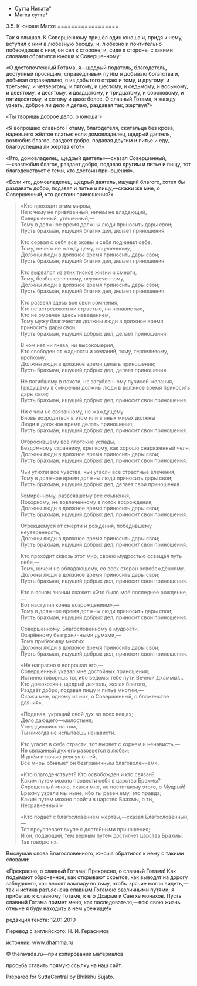 * Сутта Нипата*
* Магха сутта*

3\.5\. К юноше Магхе
\=\=\=\=\=\=\=\=\=\=\=\=\=\=\=\=\=\=

Так я слышал\. К Совершенному пришёл один юноша и, придя к нему, вступил с ним в любезную беседу; и, любезно и почтительно побеседовав с ним, он сел к стороне; и, сидя к стороне, с такими словами обратился юноша к Совершенному:

«О достопочтенный Готама, я—щедрый податель, благодетель, доступный просящим; справедливым путём я добываю богатства и, добывая справедливо, я из добытого отдаю и тому, и другому, и третьему, и четвертому, и пятому, и шестому, и седьмому, и восьмому, и девятому, и десятому, и двадцатому, и тридцатому, и сороковому, и пятидесятому, и сотому и даже более\. О славный Готама, я жажду узнать, доброе ли дело я делаю, раздавая так, жертвуя?»

«Ты творишь доброе дело, о юноша\!»

«Я вопрошаю славного Готаму, благодетеля, скитальца без крова, надевшего жёлтое платье: если домовладелец, щедрый даятель, возлюбив благое, раздает добро, подавая другим и питье и еду, благоуспешна ли жертва его?»

«Кто, домовладелец, щедрый даятель»—сказал Совершенный,—«возлюбив благое, раздает добро, подавая другим и питье и пищу, тот благоденствует с теми, кто достоин приношения»\.

«Если кто, домовладелец, щедрый даятель, ищущий благого, хотел бы раздавать добро, подавая и питье и пищу,—скажи же мне, о Совершенный, кто достоин приношения?»

> «Кто проходит этим миром,  
> Ни к чему не привязанный, ничем не владеющий,  
> Совершенный, утешенный,—  
> Тому в должное время должны люди приносить дары свои;  
> Пусть брахман, ищущий благих дел, делает приношения\.
>
> Кто сорвал с себя все оковы и себя подчинил себе,  
> Тому, ничего не жаждущему, исцеленному,  
> Должны люди в должное время приносить дары свои;  
> Пусть брахман, ищущий благих дел, делает приношения\.
>
> Кто вырвался из этих тисков жизни и смерти,  
> Тому, безболезненному, неувлеченному,  
> Должны люди в должное время приносить дары свои;  
> Пусть брахман, ищущий благих дел, делает приношения\.
>
> Кто развеял здесь все свои сомнения,  
> Кто не встревожен ни страстью, ни ненавистью,  
> Кто не омрачен здесь неведением,  
> Тому мужу благочестия должны люди в должное время приносить дары свои;  
> Пусть брахман, ищущий добрых дел, делает приношения\.
>
> В ком нет ни гнева, ни высокомерия,  
> Кто свободен от жадности и желаний, тому, терпеливому, кроткому,  
> Должны люди в должное время делать приношения;  
> Пусть брахман, ищущий добрых дел, делает приношения\.
>
> Не погибшему в похоти, не загубленному пучиной желания,  
> Грядущему в смирении должны люди в должное время приносить дары свои;  
> Пусть брахман, ищущий добрых дел, приносит свои приношения\.
>
> Ни с чем не связанному, не жаждущему  
> Вновь возродиться в этом или в иных мирах должны  
> Люди в должное время делать приношения;  
> Пусть брахман, ищущий добрых дел, приносит свои приношения\.
>
> Отбросившему все плотские услады,  
> Бездомному страннику, крепкому, как хорошо снаряженный челн,  
> Должны люди в должное время приносить дары свои;  
> Пусть брахман, ищущий добрых дел, приносит свои приношения\.
>
> Чьи утихли все чувства, чьи угасли все страстные влечения,  
> Тому в должное время должны люди приносить дары свои;  
> Пусть брахман, ищущий добрых дел, делает свои приношения\.
>
> Усмирённому, развеявшему все сомнения,  
> Покорному, не вовлеченному в поток возрождения,  
> Должны люди в должное время приносить дары свои;  
> Пусть брахман, ищущий добрых дел, приносит свои приношения\.
>
> Отрекшемуся от смерти и рождения, победившему неуверенность,  
> Должны люди в должное время приносить дары свои;  
> Пусть брахман, ищущий добрых дел, приносит свои приношения\.
>
> Кто проходит сквозь этот мир, своею мудростью освещая путь себе,—  
> Тому, ничем не обладающему, со всех сторон освобождённому,  
> Должны люди в должное время приносить дары свои;  
> Пусть брахман, ищущий добрых дел, приносит свои приношения\.
>
> Кто в ясном знании скажет: «Это было моё последнее рождение,—  
> Вот наступил конец возрождениям»,—  
> Тому в должное время должны люди приносить дары свои;  
> Пусть брахман, ищущий добрых дел, приносит свои приношения\.
>
> Совершенному, Благословенному в мудрости,  
> Озарённому безграничными думами,—  
> Тому прибежищу многих  
> Должны люди в должное время приносить дары свои;  
> Пусть брахман, ищущий добрых дел, приносит свои приношения\.
>
> «Не напрасно я вопрошал его,—  
> Совершенный указал мне достойных приношения;  
> Истинно говоришь ты, ибо ведомы тебе пути Вечной Дхаммы\!…  
> Кто домохозяин, щедрый даятель, желая благого,  
> Раздаёт добро, подавая пищу и питье многим,—  
> Скажи мне, одному из них, о Совершенный, о блаженстве даяния»\.
>
> «Подавая, укрощай свой дух во всех вещах;  
> Дело дающего—милостыня;  
> Утвердившись на том,  
> Ты никогда не испытаешь ненависти\.
>
> Кто угасит в себе страсти, тот вырвет с корнем и ненависть,—  
> Не связанный дух его разовьется в любви;  
> И днём и ночью ревнуя о ней,  
> Все миры обнимет он безграничным благоволением»\.
>
> «Кто благоденствует? Кто освобожден и кто связан?  
> Каким путем можно провести себя в царство Брахмы?  
> Спрошенный мною, скажи мне, не постигшему этого, о Мудрый\!  
> Брахму узрели мы ныне, ибо ты равен ему, это правда;  
> Каким путем можно пройти в царство Брахмы, о ты, Несравненный\!»
>
> «Кто подаёт с благословением жертвы,—сказал Благословенный,—  
> Тот преуспевает вкупе с достойными приношения;  
> И он, подающий, тем верным путем достигнет царства Брахмы\.  
> Так говорю я»\.

Выслушав слова Благословенного, юноша обратился к нему с такими словами:

«Прекрасно, о славный Готама\! Прекрасно, о славный Готама\! Как подымают оброненное, как открывают скрытое, как выводят на дорогу заблудшего, как вносят лампаду во тьму, чтобы зрячие могли видеть,—так и истина разъяснена славным Готамою различными путями; я прибегаю к славному Готаме, к его Дхарме и Сангхе монахов\. Пусть славный Готама примет меня, как последователя,—всю свою жизнь отныне я буду находить в нем убежище\!»

редакция текста: 12\.01\.2010

Перевод с английского: Н\. И\. Герасимов

источник: www\.dhamma\.ru

© theravada\.ru—при копировании материалов

просьба ставить прямую ссылку на наш сайт\.

Prepared for SuttaCentral by Bhikkhu Sujato\.